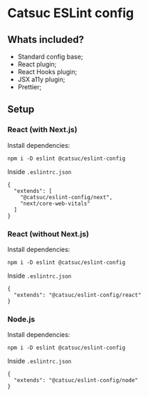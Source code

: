 # Catsuc ESLint config

## Whats included?

- Standard config base;
- React plugin;
- React Hooks plugin;
- JSX a11y plugin;
- Prettier;

## Setup

### React (with Next.js)

Install dependencies:

```
npm i -D eslint @catsuc/eslint-config
```

Inside `.eslintrc.json`

```
{
  "extends": [
    "@catsuc/eslint-config/next",
    "next/core-web-vitals"
  ]
}
```

### React (without Next.js)

Install dependencies:

```
npm i -D eslint @catsuc/eslint-config
```

Inside `.eslintrc.json`

```
{
  "extends": "@catsuc/eslint-config/react"
}
```

### Node.js

Install dependencies:

```
npm i -D eslint @catsuc/eslint-config
```

Inside `.eslintrc.json`

```
{
  "extends": "@catsuc/eslint-config/node"
}
```
